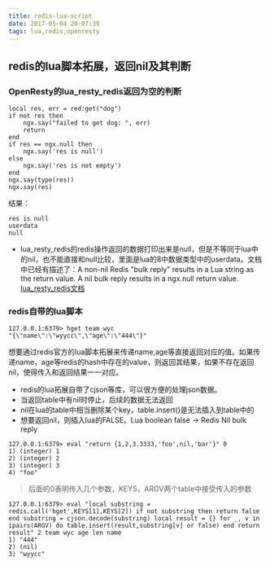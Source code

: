 ```yaml
---
title: redis-lua-script
date: 2017-05-04 20:07:39
tags: lua,redis,openresty
---
```


## redis的lua脚本拓展，返回nil及其判断
### OpenResty的lua_resty_redis返回为空的判断

```
local res, err = red:get("dog")
if not res then
    ngx.say("failed to get dog: ", err)
    return
end
if res == ngx.null then
    ngx.say('res is null')
else
    ngx.say('res is not empty')
end
ngx.say(type(res))
ngx.say(res)

```
结果：

```
res is null
userdata
null

```

+ lua_resty_redis的redis操作返回的数据打印出来是null，但是不等同于lua中的nil，也不能直接和null比较，里面是lua的8中数据类型中的userdata。文档中已经有描述了：A non-nil Redis "bulk reply" results in a Lua string as the return value. A nil bulk reply results in a ngx.null return value.  [lua_resty_redis文档](https://github.com/openresty/lua-resty-redis)

### redis自带的lua脚本

```
127.0.0.1:6379> hget team wyc
"{\"name\":\"wyycc\",\"age\":\"444\"}"
```
想要通过redis官方的lua脚本拓展来传递name,age等直接返回对应的值。如果传递name，age等redis的hash中存在的value，则返回其结果，如果不存在返回nil，使得传入和返回结果一一对应。

+ redis的lua拓展自带了cjson等库，可以很方便的处理json数据。
+ 当返回table中有nil时停止，后续的数据无法返回
+ nil在lua的table中相当删除某个key，table.insert()是无法插入到table中的
+ 想要返回nil，则插入lua的FALSE。Lua boolean false -> Redis Nil bulk reply

```
127.0.0.1:6379> eval "return {1,2,3.3333,'foo',nil,'bar'}" 0
1) (integer) 1
2) (integer) 2
3) (integer) 3
4) "foo"

```
> 后面的0表明传入几个参数，KEYS，ARGV两个table中接受传入的参数

```
127.0.0.1:6379> eval "local substring = redis.call('hget',KEYS[1],KEYS[2]) if not substring then return false end substring = cjson.decode(substring) local result = {} for _, v in ipairs(ARGV) do table.insert(result,substring[v] or false) end return result" 2 team wyc age len name
1) "444"
2) (nil)
3) "wyycc"

```
